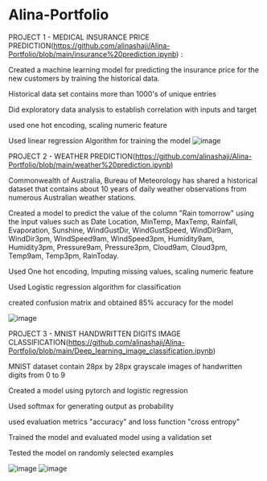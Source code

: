 # Alina-Portfolio

PROJECT 1 - MEDICAL INSURANCE PRICE PREDICTION(https://github.com/alinashaji/Alina-Portfolio/blob/main/insurance%20prediction.ipynb)
: 

Created a machine learning model for predicting the insurance price for the new customers by training the historical data.

Historical data set contains more than 1000's of unique entries

Did exploratory data analysis to establish correlation with inputs and target

 used one hot encoding, scaling numeric feature
 
 Used linear regression Algorithm for training the model 
 ![image](https://user-images.githubusercontent.com/101203819/159131983-8701d8fb-1fb5-4e0a-bf49-9464fd15a383.png)

 
 
 
 
 


 PROJECT 2 - WEATHER PREDICTION(https://github.com/alinashaji/Alina-Portfolio/blob/main/weather%20prediction.ipynb)

Commonwealth of Australia, Bureau of Meteorology has shared a historical dataset that contains about 10 years of daily weather observations from numerous Australian weather stations.

Created a model to predict the value of the column "Rain tomorrow" using the input values such as Date Location, MinTemp, MaxTemp, Rainfall, Evaporation, Sunshine, WindGustDir, WindGustSpeed, WindDir9am, WindDir3pm, WindSpeed9am, WindSpeed3pm, Humidity9am, Humidity3pm, Pressure9am, Pressure3pm, Cloud9am, Cloud3pm, Temp9am, Temp3pm, RainToday.

Used One hot encoding, Imputing missing values, scaling numeric feature

Used Logistic regression algorithm for classification

created confusion matrix and obtained 85% accuracy for the model

![image](https://user-images.githubusercontent.com/101203819/159131945-22ed0d00-dced-4ca3-9205-8b321fd518da.png)









PROJECT 3 - MNIST HANDWRITTEN DIGITS IMAGE CLASSIFICATION(https://github.com/alinashaji/Alina-Portfolio/blob/main/Deep_learning_image_classification.ipynb)

MNIST dataset contain 28px by 28px grayscale images of handwritten digits from 0 to 9

Created a model using pytorch and logistic regression

Used softmax for generating output as probability

used evaluation metrics "accuracy" and loss function "cross entropy"

Trained the model and evaluated model using a validation set

Tested the model on randomly selected examples

![image](https://user-images.githubusercontent.com/101203819/159131837-50857614-be9d-4d92-9cb8-9ae3bc2e0dc3.png)
![image](https://user-images.githubusercontent.com/101203819/159131880-08435807-6ecb-4edd-a774-85aac93851b6.png)


